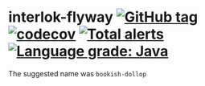 # interlok-flyway [![GitHub tag](https://img.shields.io/github/tag/adaptris/interlok-flyway.svg)](https://github.com/adaptris/interlok-flyway/tags) [![codecov](https://codecov.io/gh/adaptris/interlok-flyway/branch/develop/graph/badge.svg)](https://codecov.io/gh/adaptris/interlok-flyway) [![Total alerts](https://img.shields.io/lgtm/alerts/g/adaptris/interlok-flyway.svg?logo=lgtm&logoWidth=18)](https://lgtm.com/projects/g/adaptris/interlok-flyway/alerts/) [![Language grade: Java](https://img.shields.io/lgtm/grade/java/g/adaptris/interlok-flyway.svg?logo=lgtm&logoWidth=18)](https://lgtm.com/projects/g/adaptris/interlok-flyway/context:java)

The suggested name was `bookish-dollop`
